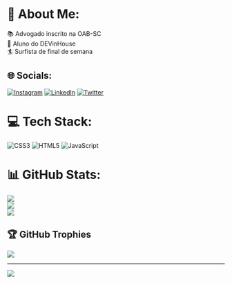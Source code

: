 # 💫 About Me:
📚 Advogado inscrito na OAB-SC<br>🚀 Aluno do DEVinHouse<br>🏄 Surfista de final de semana


## 🌐 Socials:
[![Instagram](https://img.shields.io/badge/Instagram-%23E4405F.svg?logo=Instagram&logoColor=white)](https://instagram.com/antonio_cpn/) [![LinkedIn](https://img.shields.io/badge/LinkedIn-%230077B5.svg?logo=linkedin&logoColor=white)](https://linkedin.com/in/antonio-carlos-pereira-neto-095526214/) [![Twitter](https://img.shields.io/badge/Twitter-%231DA1F2.svg?logo=Twitter&logoColor=white)](https://twitter.com/@antonio_acpn) 

# 💻 Tech Stack:
![CSS3](https://img.shields.io/badge/css3-%231572B6.svg?style=flat-square&logo=css3&logoColor=white) ![HTML5](https://img.shields.io/badge/html5-%23E34F26.svg?style=flat-square&logo=html5&logoColor=white) ![JavaScript](https://img.shields.io/badge/javascript-%23323330.svg?style=flat-square&logo=javascript&logoColor=%23F7DF1E)
# 📊 GitHub Stats:
![](https://github-readme-stats.vercel.app/api?username=netoacpn&theme=city_light&hide_border=false&include_all_commits=true&count_private=true)<br/>
![](https://github-readme-streak-stats.herokuapp.com/?user=netoacpn&theme=city_light&hide_border=false)<br/>
![](https://github-readme-stats.vercel.app/api/top-langs/?username=netoacpn&theme=city_light&hide_border=false&include_all_commits=true&count_private=true&layout=compact)

## 🏆 GitHub Trophies
![](https://github-profile-trophy.vercel.app/?username=netoacpn&theme=radical&no-frame=true&no-bg=true&margin-w=4)

---
[![](https://visitcount.itsvg.in/api?id=netoacpn&icon=2&color=6)](https://visitcount.itsvg.in)

<!-- Proudly created with GPRM ( https://gprm.itsvg.in ) -->
